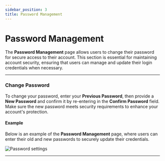```yaml
---
sidebar_position: 3
title: Password Management
---
```


# Password Management

The **Password Management** page allows users to change their password for secure access to their account. This section is essential for maintaining account security, ensuring that users can manage and update their login credentials when necessary.

---

### Change Password

To change your password, enter your **Previous Password**, then provide a **New Password** and confirm it by re-entering in the **Confirm Password** field. Make sure the new password meets security requirements to enhance your account's protection.

#### Example

Below is an example of the **Password Management** page, where users can enter their old and new passwords to securely update their credentials.

<div style={{ textAlign: 'center' }}>
  <img src="/img/preferences/preferences-password-settings.png" alt="Password settings" />
</div>

---
